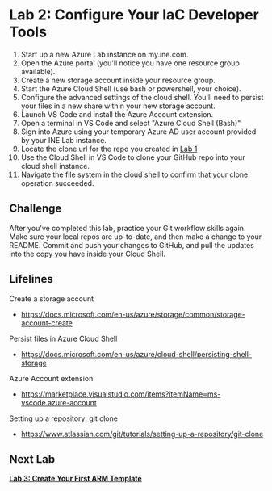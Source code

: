 # Lab 2: Configure Your IaC Developer Tools

1. Start up a new Azure Lab instance on my.ine.com.
2. Open the Azure portal (you'll notice you have one resource group available).
3. Create a new storage account inside your resource group.
4. Start the Azure Cloud Shell (use bash or powershell, your choice).
5. Configure the advanced settings of the cloud shell. You'll need to persist your files in a new share within your new storage account.
6. Launch VS Code and install the Azure Account extension.
7. Open a terminal in VS Code and select "Azure Cloud Shell (Bash)"
8. Sign into Azure using your temporary Azure AD user account provided by your INE Lab instance.
9. Locate the clone url for the repo you created in [Lab 1](https://github.com/mikepfeiffer/azure-iac-bootcamp/tree/main/Lab%201)
10. Use the Cloud Shell in VS Code to clone your GitHub repo into your cloud shell instance.
11. Navigate the file system in the cloud shell to confirm that your clone operation succeeded. 

## Challenge

After you've completed this lab, practice your Git workflow skills again. Make sure your local repos are up-to-date, and then make a change to your README. Commit and push your changes to GitHub, and pull the updates into the copy you have inside your Cloud Shell.


## Lifelines

Create a storage account
* https://docs.microsoft.com/en-us/azure/storage/common/storage-account-create

Persist files in Azure Cloud Shell
* https://docs.microsoft.com/en-us/azure/cloud-shell/persisting-shell-storage

Azure Account extension
* https://marketplace.visualstudio.com/items?itemName=ms-vscode.azure-account

Setting up a repository: git clone
* https://www.atlassian.com/git/tutorials/setting-up-a-repository/git-clone

## Next Lab
**[Lab 3: Create Your First ARM Template](https://github.com/mikepfeiffer/azure-iac-bootcamp/tree/main/Lab%203)**